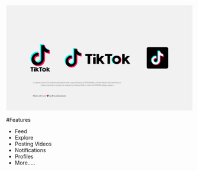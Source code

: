 ![GitHub Cards Preview](https://github.com/MustafaSabahy/Tiktok-iOS/blob/main/cover.png?raw=true)


#Features

- Feed
- Explore
- Posting Videos 
- Notifications
- Profiles
- More.....
